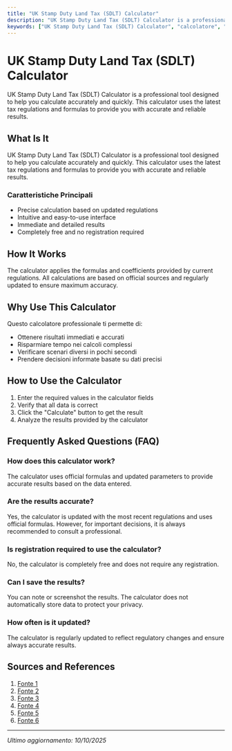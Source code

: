 ```yaml
---
title: "UK Stamp Duty Land Tax (SDLT) Calculator"
description: "UK Stamp Duty Land Tax (SDLT) Calculator is a professional tool designed to help you calculate accurately and quickly. This calculator uses the latest tax regulations and formulas to provide you with accurate and reliable results."
keywords: ["UK Stamp Duty Land Tax (SDLT) Calculator", "calcolatore", "calcolo online"]
---
```


# UK Stamp Duty Land Tax (SDLT) Calculator

UK Stamp Duty Land Tax (SDLT) Calculator is a professional tool designed to help you calculate accurately and quickly. This calculator uses the latest tax regulations and formulas to provide you with accurate and reliable results.

## What Is It

UK Stamp Duty Land Tax (SDLT) Calculator is a professional tool designed to help you calculate accurately and quickly. This calculator uses the latest tax regulations and formulas to provide you with accurate and reliable results.

### Caratteristiche Principali

- Precise calculation based on updated regulations
- Intuitive and easy-to-use interface
- Immediate and detailed results
- Completely free and no registration required

## How It Works

The calculator applies the formulas and coefficients provided by current regulations. All calculations are based on official sources and regularly updated to ensure maximum accuracy.

## Why Use This Calculator

Questo calcolatore professionale ti permette di:

- Ottenere risultati immediati e accurati
- Risparmiare tempo nei calcoli complessi
- Verificare scenari diversi in pochi secondi
- Prendere decisioni informate basate su dati precisi

## How to Use the Calculator

1. Enter the required values in the calculator fields
2. Verify that all data is correct
3. Click the "Calculate" button to get the result
4. Analyze the results provided by the calculator

## Frequently Asked Questions (FAQ)

### How does this calculator work?

The calculator uses official formulas and updated parameters to provide accurate results based on the data entered.

### Are the results accurate?

Yes, the calculator is updated with the most recent regulations and uses official formulas. However, for important decisions, it is always recommended to consult a professional.

### Is registration required to use the calculator?

No, the calculator is completely free and does not require any registration.

### Can I save the results?

You can note or screenshot the results. The calculator does not automatically store data to protect your privacy.

### How often is it updated?

The calculator is regularly updated to reflect regulatory changes and ensure always accurate results.

## Sources and References

1. [Fonte 1](https://www.moneyhelper.org.uk/en/homes/buying-a-home/stamp-duty-calculator)
2. [Fonte 2](https://www.gov.uk/stamp-duty-land-tax/residential-property-rates)
3. [Fonte 3](https://www.knightfrank.co.uk/calculator/stamp-duty-calculator)
4. [Fonte 4](https://www.rightmove.co.uk/stamp-duty-calculator)
5. [Fonte 5](https://www.savills.co.uk/resources-and-tools/residential-stamp-duty-calculator.aspx)
6. [Fonte 6](https://www.nidirect.gov.uk/services/stamp-duty-land-tax-calculator)

---

*Ultimo aggiornamento: 10/10/2025*
